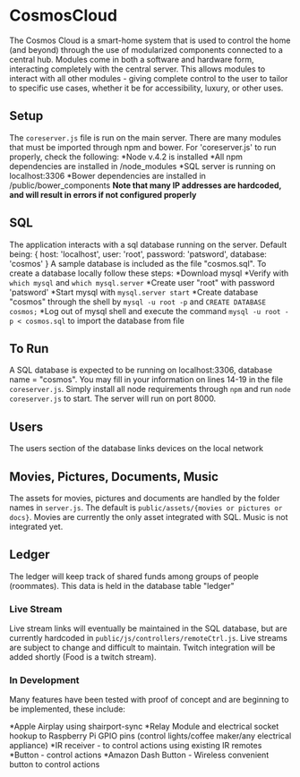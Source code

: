 # CosmosCloud

The Cosmos Cloud is a smart-home system that is used to control the home (and beyond) through the use of modularized components connected to a central hub. Modules come in both a software and hardware form, interacting completely with the central server.  This allows modules to interact with all other modules - giving complete control to the user to tailor to specific use cases, whether it be for accessibility, luxury, or other uses.

## Setup
The `coreserver.js` file is run on the main server.  There are many modules that must be imported through npm and bower.  For 'coreserver.js' to run properly, check the following:
*Node v.4.2 is installed
*All npm dependencies are installed in /node_modules
*SQL server is running on localhost:3306
*Bower dependencies are installed in /public/bower_components
**Note that many IP addresses are hardcoded, and will result in errors if not configured properly**


## SQL
The application interacts with a sql database running on the server.  Default being:
{
	host: 'localhost',
	user: 'root',
	password: 'patsword',
	database: 'cosmos'
}
A sample database is included as the file "cosmos.sql".  To create a database locally follow these steps:
*Download mysql
  *Verify with `which mysql` and `which mysql.server`
*Create user "root" with password 'patsword'
*Start mysql with `mysql.server start`
*Create database "cosmos" through the shell by `mysql -u root -p` and `CREATE DATABASE cosmos;`
*Log out of mysql shell and execute the command `mysql -u root -p < cosmos.sql` to import the database from file


## To Run

A SQL database is expected to be running on localhost:3306, database name = "cosmos".  You may fill in your information on lines 14-19 in the file `coreserver.js`.  Simply install all node requirements through `npm` and run `node coreserver.js` to start.  The server will run on port 8000.

## Users
The users section of the database links devices on the local network 

## Movies, Pictures, Documents, Music

The assets for movies, pictures and documents are handled by the folder names in `server.js`.  The default is `public/assets/{movies or pictures or docs}`.  Movies are currently the only asset integrated with SQL.  Music is not integrated yet.

## Ledger

The ledger will keep track of shared funds among groups of people (roommates).  This data is held in the database table "ledger"

### Live Stream

Live stream links will eventually be maintained in the SQL database, but are currently hardcoded in `public/js/controllers/remoteCtrl.js`.  Live streams are subject to change and difficult to maintain.  Twitch integration will be added shortly (Food is a twitch stream).

### In Development
Many features have been tested with proof of concept and are beginning to be implemented, these include:

*Apple Airplay using shairport-sync
*Relay Module and electrical socket hookup to Raspberry Pi GPIO pins (control lights/coffee maker/any electrical appliance)
*IR receiver - to control actions using existing IR remotes
*Button - control actions
*Amazon Dash Button - Wireless convenient button to control actions
